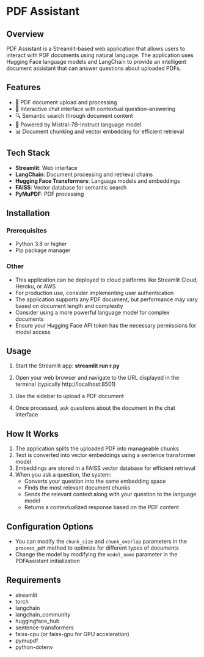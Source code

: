 # PDF Assistant

## Overview
PDF Assistant is a Streamlit-based web application that allows users to interact with PDF documents using natural language. The application uses Hugging Face language models and LangChain to provide an intelligent document assistant that can answer questions about uploaded PDFs.

## Features
- 📄 PDF document upload and processing
- 💬 Interactive chat interface with contextual question-answering
- 🔍 Semantic search through document content
- 🧠 Powered by Mistral-7B-Instruct language model
- 📊 Document chunking and vector embedding for efficient retrieval

## Tech Stack
- **Streamlit**: Web interface
- **LangChain**: Document processing and retrieval chains
- **Hugging Face Transformers**: Language models and embeddings
- **FAISS**: Vector database for semantic search
- **PyMuPDF**: PDF processing

## Installation

### Prerequisites
- Python 3.8 or higher
- Pip package manager

### Other
- This application can be deployed to cloud platforms like Streamlit Cloud, Heroku, or AWS
- For production use, consider implementing user authentication
- The application supports any PDF document, but performance may vary based on document length and complexity
- Consider using a more powerful language model for complex documents
- Ensure your Hugging Face API token has the necessary permissions for model access

## Usage
1. Start the Streamlit app:
   **streamlit run r.py**

2. Open your web browser and navigate to the URL displayed in the terminal (typically http://localhost:8501)

3. Use the sidebar to upload a PDF document

4. Once processed, ask questions about the document in the chat interface

## How It Works
1. The application splits the uploaded PDF into manageable chunks
2. Text is converted into vector embeddings using a sentence transformer model
3. Embeddings are stored in a FAISS vector database for efficient retrieval
4. When you ask a question, the system:
   - Converts your question into the same embedding space
   - Finds the most relevant document chunks
   - Sends the relevant context along with your question to the language model
   - Returns a contextualized response based on the PDF content

## Configuration Options
- You can modify the `chunk_size` and `chunk_overlap` parameters in the `process_pdf` method to optimize for different types of documents
- Change the model by modifying the `model_name` parameter in the PDFAssistant initialization

## Requirements
- streamlit
- torch
- langchain
- langchain_community
- huggingface_hub
- sentence-transformers
- faiss-cpu (or faiss-gpu for GPU acceleration)
- pymupdf
- python-dotenv

